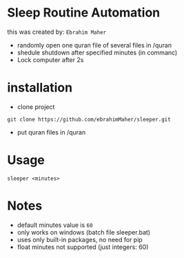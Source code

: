 # Sleep Routine Automation
this was created by: `Ebrahim Maher`
- randomly open one quran file of several files in /quran
- shedule shutdown after specified minutes (in commanc)
- Lock computer after 2s
 
# installation
- clone project
```
git clone https://github.com/ebrahimMaher/sleeper.git
```
- put quran files in /quran

# Usage
```
sleeper <minutes>
```

# Notes
- default minutes value is `60`
- only works on windows (batch file sleeper.bat)
- uses only built-in packages, no need for pip
- float minutes not supported (just integers: 60)